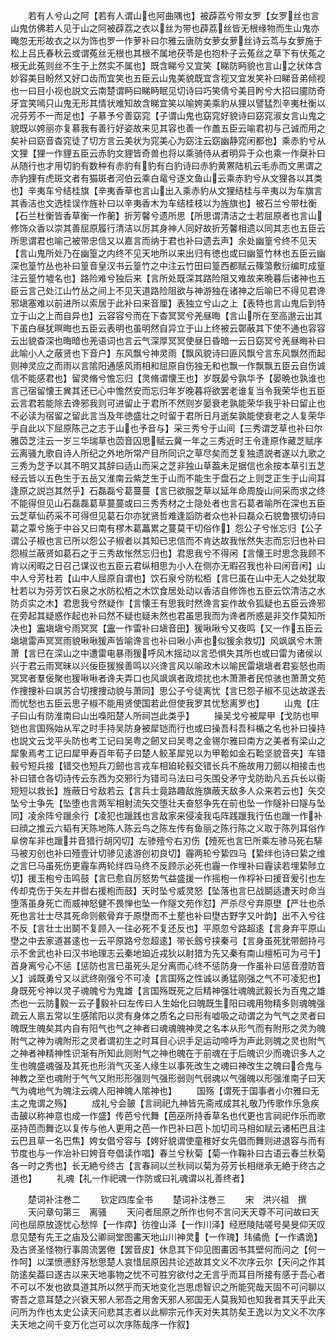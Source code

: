<!-- { "loadSidebar": true } -->
　　若有人兮山之阿【若有人谓山也阿曲隅也】被薜荔兮带女罗【女罗丝也言山鬼仿佛若人见于山之阿被薜荔之衣以丝为带也薜荔丝皆无根缘物而生山鬼亦晻忽无形故衣之以为饰也罗一作萝补曰尔雅云唐防女萝女萝丝诗云茑与女萝施于松上吕氏春秋云或谓菟丝无根也其根不属地茯苓是也抱朴子云菟丝之草下有伏菟之根无此菟则丝不生于上然实不属也】既含睇兮又宜笑【睇防眄貌也言山之状体含妙容美目盼然又好口齿而宜笑也五臣云山鬼美貌既宜含视又宜发笑补曰睇音弟倾视也一曰目小视也説文云南楚谓眄曰睇眄眠见切诗曰巧笑倩兮美目盻兮大招曰靥防奇牙宜笑嘕只山鬼无形其情状难知故含睇宜笑以喻姱美乘豹从狸以譬猛烈辛夷杜衡以况芬芳不一而足也】子慕予兮善窈窕【子谓山鬼也窈窕好貌诗曰窈窕淑女言山鬼之貌既以姱丽亦复慕我有善行好姿故来见其容也善一作譱五臣云喻君初与己诚而用之矣补曰窈音杳窕徒了切方言云美状为窕美心为窈注云窈幽静窕闲都也】乘赤豹兮从文狸【狸一作貍五臣云赤豹文貍皆奇兽也将以乘骑侍从者明异于众也乘一作椉补曰从随行也才用切豹有数种有赤豹有豹有白豹诗曰赤豹黄罴陆机云毛赤而文黑谓之赤豹狸有虎斑文者有猫斑者河伯云乘白鼋兮逐文鱼山云乘赤豹兮从文狸各以其类也】辛夷车兮结桂旗【辛夷香草也言山出入乘赤豹从文狸结桂与辛夷以为车旗言其香洁也文选桂误作旌补曰以辛夷香木为车结桂枝以为旌旗也】被石兰兮带杜衡【石兰杜衡皆香草衡一作蘅】折芳馨兮遗所思【所思谓清洁之士若屈原者也言山修饰众香以崇其善屈原履行清洁以厉其身神人同好故折芳馨相遗以同其志也五臣云所思谓君也喻己被带忠信又以嘉言而纳于君也补曰遗去声】余处幽篁兮终不见天【言山鬼所处乃在幽篁之内终不见天地所以来出归有徳也或曰幽篁竹林也五臣云幽深也篁竹丛也补曰篁音皇汉书云篁竹之中注云竹田曰篁西都赋云篠簜敷衍编町成篁注云篁竹墟名也】路险难兮独后来【言所处既深其路险阻又难故来晩暮后诸神也五臣云言己处江山竹丛之间上不见天道路险阻欲与神游独在诸神之后喻巳不得见君谗邪塡塞难以前进所以索居于此补曰来音厘】表独立兮山之上【表特也言山鬼后到特立于山之上而自异也】云容容兮而在下杳冥冥兮羌昼晦【言山所在至高邈云出其下虽白昼犹暝晦也五臣云表明也虽明然自异立于山上终被云鄣蔽其下使不通也容容云出貌杳深也晦暗也羌语词也言云气深厚冥冥使昼日昏暗一云日窈冥兮羌昼晦补曰此喻小人之蔽贤也下音户】东风飘兮神灵雨【飘风貌诗曰匪风飘兮言东风飘然而起则神灵应之而雨以言隂阳通感风雨相和屈原自伤独无和也飘一作飘飘五臣云自伤诚信不能感君也】留灵脩兮憺忘归【灵脩谓懐王也】岁既晏兮孰华予【晏晩也孰谁也言己宿留懐王兾其还已心中憺然安而忘归年岁晚暮将欲罢老谁复当令我荣华也五臣云言君若能除去谗邪我则可进留止于君所不然则岁晏衰老孰能荣华我乎补曰留止也不必读为宿留之留此言当及年徳盛壮之时留于君所日月逝矣孰能使衰老之人复荣华乎自此以下屈原陈己之志于山也予音与】采三秀兮于山间【三秀谓芝草也补曰尔雅苬芝注云一岁三华瑞草也苬音囚思赋云冀一年之三秀近时王令逢原作藏芝赋序云离骚九歌自诗人所纪之外地所常产目所同识之草尽矣而芝复独遗説者遂以九歌之三秀为芝予以其不明又其辞曰适山而采之芝非独山草葢未足据信也余按本草引五芝经云皆以五色生于五岳又淮南云紫芝生于山而不能生于盘石之上则芝正生于山间耳逢原之説岂其然乎】石磊磊兮葛蔓蔓【言巳欲服芝草以延年命周旋山间采而求之终不能得但见山石磊磊葛草蔓蔓或曰三秀秀材之士隐处者也言石葛者喻所在深也五臣云芝草仙药采不可得但见葛石尔亦犹贤哲难逢謟防者众也补曰磊众石貌鲁猥切诗曰葛之覃兮施于中谷又曰南有樛木葛藟累之蔓莫干切俗作】怨公子兮怅忘归【公子谓公子椒也言已所以怨公子椒者以其知已忠信而不肯达故我怅然失志而忘归也补曰怨椒兰蔽贤如葛石之于三秀故怅然忘归也】君思我兮不得闲【言懐王时思念我顾不肯以闲暇之日召己谋议也五臣云君纵相思为小人在侧亦无暇召我也补曰闲音闲】山中人兮芳杜若【山中人屈原自谓也】饮石泉兮防松栢【言巳虽在山中无人之处犹取杜若以为芬芳饮石泉之水防松栢之木饮食居处动以香洁自修饰也五臣云饮清洁之水防贞实之木】君思我兮然疑作【言懐王有思我时然谗言妄作故令狐疑也五臣云谗邪在旁起其疑惑作起也补曰然不疑也疑未然也君虽思我而为谗者所惑是非交作莫知所决也】靁塡塡兮雨冥冥【靁一作雷补曰塡音田】猨啾啾兮又夜鸣【又一作五臣云塡塡雷声冥冥雨貌啾啾猨声皆喻谗言也补曰啾小声也似猨余救切】风飒飒兮木萧萧【言巳在深山之中遭雷电暴雨猨呼风木揺动以言恐惧失其所也或曰雷为诸侯以兴于君云雨冥昧以兴佞臣猨猴善鸣以兴谗言风以喻政木以喻民雷塡塡者君妄怒也雨冥冥者羣佞聚也猨啾啾者谗夫弄口也风飒飒者政烦扰也木萧萧者民惊骇也萧萧文苑作捜捜补曰飒苏合切捜捜动貌与萧同】思公子兮徒离忧【言巳怨子椒不见达故遂去而忧愁也五臣云思子椒不能用贤使国若此但使我罗其忧愁离罗也】
　　山鬼【庄子曰山有防淮南曰山出嘄阳楚人所祠岂此类乎】
　　操吴戈兮被犀甲【戈防也甲铠也言国殇始从军之时手持吴防身被犀铠而行也或曰操吾科吾科楯之名也补曰操持也説文云戈平头防也考工记曰吴粤之劒又曰吴粤之金锡尔雅曰南方之美者有梁山之犀象焉考工记曰犀甲寿百年荀子曰楚人鲛革犀兕以为甲鞈如金石鞈坚貌音夹】车错毂兮短兵接【错交也短兵刀劒也言戎车相廹轮毂交错长兵不施故用刀劒以相接击也补曰错仓各切诗传云东西为交邪行为错司马法曰弓矢围殳矛守戈防助凡五兵长以衞短短以救长】旌蔽日兮敌若云【言兵士竟路趣敌旌旗蔽天敌多人众来若云也】矢交坠兮士争先【坠堕也言两军相射流矢交堕壮夫奋怒争先在前也坠一作隧补曰隧与坠同】凌余阵兮躐余行【凌犯也躐践也言敌家来侵凌我屯阵践躐我行伍也躐一作补曰顔之推云六韬有天陈地陈人陈云鸟之陈左传有鱼丽之陈行陈之义取于陈列耳俗作阜傍车非也躐并音猎行胡冈切】左骖殪兮右刃伤【殪死也言巳所乘左骖马死右騑马被刃创也补曰殪壹计切骖见逺游创初良切】霾两轮兮絷四马【絷绊也诗曰絷之维之言巳马虽死伤更霾车两轮绊四马终不反顾示必死也霾一作埋补曰霾读若埋絷陟立切】援玉枹兮击鸣鼓【言巳愈自厉怒势气益盛援一作摇枹一作桴补曰援音爰引也左传却克伤于矢左并辔右援枹而鼓】天时坠兮威灵怒【坠落也言巳战鬬适遭天时命当堕落虽身死亡而威神怒健不畏惮也坠一作隧文苑作怼】严杀尽兮弃原壄【严壮也杀死也言壮士尽其死命则骸骨弃于原壄而不土塟也补曰壄古野字又叶韵】出不入兮往不反【言壮士出鬬不复顾入一往必死不复还反也】平原忽兮路超逺【言身弃平原山壄之中去家道甚逺也一云平原路兮忽超逺】带长劔兮挟秦弓【言身虽死犹带劒持弓示不舍武也补曰汉书地理志云秦地廹近戎狄以射猎为先又秦有南山檀柘可为弓干】首身离兮心不惩【惩防也言巳虽死头足分离而心终不惩防身一作虽补曰惩音澄防音乂】诚既勇兮又以武终刚强兮不可凌【言国殇之性诚以勇猛刚强之气不可凌犯也】身既死兮神以灵子魂魄兮为鬼雄【言国殇既死之后精神强壮魂魄武毅长为百鬼之雄杰也一云防毅一云子毅补曰左传曰人生始化曰魄既生阳曰魂用物精多则魂魄强疏云人禀五常以生感隂阳以灵有身体之质名之曰形有嘘吸之动谓之为气气之灵者曰魄既生魄矣其内自有阳气也气之神者曰魂魂魄神灵之名本从形气而有附形之灵为魄附气之神为魂附形之灵者谓初生之时耳目心识手足运动啼呼为声此则魄之灵也附气之神者神精神性识渐有所知此则附气之神也魄在于前魂在于后魄识少而魂识多人之生也魄盛魂强及其死也形消气灭圣人缘生以事死改生之魂曰神改生之魄曰合鬼与神教之至也魂附于气气又附形形强则气强形弱则气弱魂以气强魄以形强淮南子曰天气为魂地气为魄注云魂人阳神魄人隂神也】
　　国殇【谓死于国事者小尔雅曰无主之鬼谓之殇】
　　成礼兮会皷【言祠祀九神皆先斋戒成其礼敬乃传歌作乐急疾击皷以称神意也成一作盛】传芭兮代舞【芭巫所持香草名也代更也言祠祀作乐而歌巫持芭而舞讫以复传与他人更用之芭一作巴补曰芭卜加切司马相如赋云诸柘巴且注云巴且草一名巴焦】姱女倡兮容与【姱好貌谓使童稚好女先倡而舞则进退容与而有节度也与一作冶补曰姱音夸倡读作唱】春兰兮秋菊【菊一作鞠补曰古语云春兰秋菊各一时之秀也】长无絶兮终古【言春祠以兰秋祠以菊为芬芳长相继承无絶于终古之道也】
　　礼魂【礼一作祀魂一作防或曰礼魂谓以礼善终者】


　　楚词补注巻二
　　钦定四库全书
　　楚词补注巻三
　　宋　洪兴祖　撰
　　天问章句第三　离骚
　　天问者屈原之所作也何不言问天天尊不可问故曰天问也屈原放逐忧心愁悴【一作瘁】彷徨山泽【一作川泽】经厯陵陆嗟号昊旻仰天叹息见楚有先王之庙及公卿祠堂图畵天地山川神灵【一作瑰】玮僪佹【一作谲诡】及古贤圣怪物行事周流罢倦【罢音皮】休息其下仰见图畵因书其壁何而问之【何一作呵】以渫愤懑舒泻愁思楚人哀惜屈原因共论述故其文义不次序云尔【天问之作其防逺矣葢曰遂古以来天地事物之忧不可胜穷欲付之无言乎而耳目所接有感于吾心者不可以不发也欲具道其所以然乎而天地变化岂思虑智识之所能究哉天固不可问聊以寄吾之意耳楚之兴衰天邪人邪吾之用舍天邪人邪国无人莫我知也知我者其天乎此天问所为作也太史公读天问悲其志者以此柳宗元作天对失其防矣王逸以为文义不次序夫天地之间千变万化岂可以次序陈哉序一作叙】
